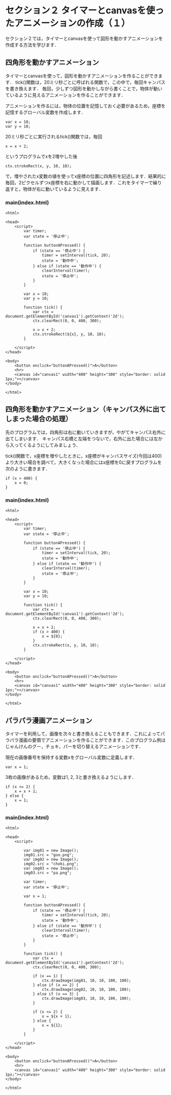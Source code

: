 # セクション２ タイマーとcanvasを使ったアニメーションの作成（１）
セクション２では，タイマーとcanvasを使って図形を動かすアニメーションを作成する方法を学びます．

## 四角形を動かすアニメーション

タイマーとcanvasを使って，図形を動かすアニメーションを作ることができます．
tick()関数は，20ミリ秒ごとに呼ばれる関数で，この中で，毎回キャンパスを書き換えます．
毎回，少しずつ図形を動かしながら書くことで，物体が動いているように見えるアニメーションを作ることができます．

アニメーションを作るには，物体の位置を記憶しておく必要があるため，座標を記憶するグローバル変数を作成します．
```
var x = 10;
var y = 10;
```

20ミリ秒ごとに実行されるtick()関数では，毎回
```
x = x + 2;
```
というプログラムでxを2増やした後

```
ctx.strokeRect(x, y, 10, 10);
```
で，増やされたx変数の値を使ってx座標の位置に四角形を記述します．結果的に毎回，2ピクセルずつx座標を右に動かして描画します．これをタイマーで繰り返すと，物体が右に動いているように見えます．

### main(index.html)

```
<html>

<head>
    <script>
        var timer;
        var state = '停止中';

        function buttonAPressed() {
            if (state == '停止中') {
                timer = setInterval(tick, 20);
                state = '動作中';
            } else if (state == '動作中') {
                clearInterval(timer);
                state = '停止中';
            }
        }

        var x = 10;
        var y = 10;

        function tick() {
            var ctx = document.getElementById('canvas1').getContext('2d');
            ctx.clearRect(0, 0, 400, 300);

            x = x + 2;
            ctx.strokeRect(${x}, y, 10, 10);
        }

    </script>
</head>

<body>
    <button onclick="buttonAPressed()">A</button>
    <hr>
    <canvas id="canvas1" width="400" height="300" style="border: solid 1px;"></canvas>
</body>

</html>
```

## 四角形を動かすアニメーション（キャンパス外に出てしまった場合の処理）

先のプログラムでは，四角形は右に動いていきますが，やがてキャンパス右外に出てしまいます．
キャンパス右橋と左端をつないで，右外に出た場合には左から入ってくるようにしてみましょう．

tick()関数で，x座標を増やしたときに，x座標がキャンバスサイズ(今回は400)より大きい場合を調べて，大きくなった場合にはx座標を0に戻すプログラムを次のように書きます．

```
if (x > 400) {
    x = 0;
}
```

### main(index.html)

```
<html>

<head>
    <script>
        var timer;
        var state = '停止中';

        function buttonAPressed() {
            if (state == '停止中') {
                timer = setInterval(tick, 20);
                state = '動作中';
            } else if (state == '動作中') {
                clearInterval(timer);
                state = '停止中';
            }
        }

        var x = 10;
        var y = 10;

        function tick() {
            var ctx = document.getElementById('canvas1').getContext('2d');
            ctx.clearRect(0, 0, 400, 300);

            x = x + 2;
            if (x > 400) {
                x = ${0};
            }
            ctx.strokeRect(x, y, 10, 10);
        }

    </script>
</head>

<body>
    <button onclick="buttonAPressed()">A</button>
    <hr>
    <canvas id="canvas1" width="400" height="300" style="border: solid 1px;"></canvas>
</body>

</html>
```

## パラパラ漫画アニメーション

タイマーを利用して，画像を次々と書き換えることもできます．これによってパラパラ漫画の要領でアニメーションを作ることができます．このプログラム例はじゃんけんのグー，チョキ，パーを切り替えるアニメーションです．

現在の画像番号を保持する変数xをグローバル変数に定義します．
```
var x = 1;
```

3枚の画像があるため，変数は1, 2, 3と書き換えるようにします．
```
if (x <= 2) {
    x = x + 1;
} else {
    x = 1;
}
```

### main(index.html)

```
<html>

<head>
    <script>

        var img01 = new Image();
        img01.src = "goo.png";
        var img02 = new Image();
        img02.src = "choki.png";
        var img03 = new Image();
        img03.src = "pa.png";

        var timer;
        var state = '停止中';

        var x = 1;

        function buttonAPressed() {
            if (state == '停止中') {
                timer = setInterval(tick, 20);
                state = '動作中';
            } else if (state == '動作中') {
                clearInterval(timer);
                state = '停止中';
            }
        }

        function tick() {
            var ctx = document.getElementById('canvas1').getContext('2d');
            ctx.clearRect(0, 0, 400, 300);

            if (x == 1) {
                ctx.drawImage(img01, 10, 10, 100, 100);
            } else if (x == 2) {
                ctx.drawImage(img02, 10, 10, 100, 100);
            } else if (x == 3) {
                ctx.drawImage(img03, 10, 10, 100, 100);
            }

            if (x <= 2) {
                x = ${x + 1};
            } else {
                x = ${1};
            }
        }

    </script>
</head>

<body>
    <button onclick="buttonAPressed()">A</button>
    <hr>
    <canvas id="canvas1" width="400" height="300" style="border: solid 1px;"></canvas>
</body>

</html>
```
